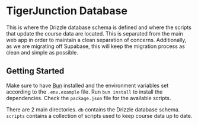 # TigerJunction Database

This is where the Drizzle database schema is defined and where the scripts that update the course data are located. This is separated from the main web app in order to maintain a clean separation of concerns. Additionally, as we are migrating off Supabase, this will keep the migration process as clean and simple as possible.

## Getting Started

Make sure to have [Bun](https://bun.sh) installed and the environment variables set according to the `.env.example` file. Run `bun install` to install the dependencies. Check the `package.json` file for the available scripts.

There are 2 main directories. `db` contains the Drizzle database schema. `scripts` contains a collection of scripts used to keep course data up to date.
